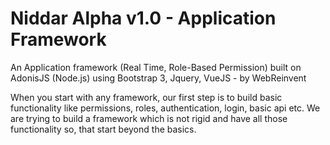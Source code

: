 # Niddar Alpha v1.0 - Application Framework

An Application framework (Real Time, Role-Based Permission) built on AdonisJS (Node.js) using Bootstrap 3, Jquery, VueJS - by WebReinvent 

When you start with any framework, our first step is to build basic functionality like permissions, roles, authentication, login, basic api etc. We are trying to build a framework which is not rigid and have all those functionality so, that start beyond the basics. 